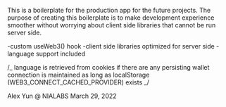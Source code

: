 This is a boilerplate for the production app for the future projects.
The purpose of creating this boilerplate is to make development experience smoother without worrying about client side libraries that cannot be run server side.

-custom useWeb3() hook
-client side libraries optimized for server side
-language support included

/_
language is retrieved from cookies if there are any
persisting wallet connection is maintained as long as localStorage (WEB3_CONNECT_CACHED_PROVIDER) exists
_/

Alex Yun @ NIALABS
March 29, 2022
